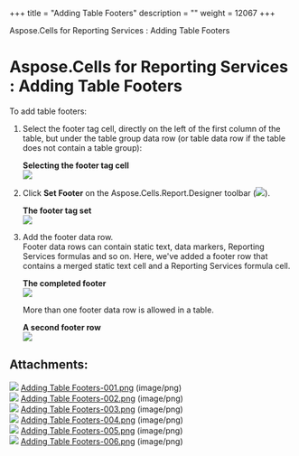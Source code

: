 +++
title = "Adding Table Footers" 
description = "" 
weight = 12067 
+++

Aspose.Cells for Reporting Services : Adding Table Footers  

# Aspose.Cells for Reporting Services : Adding Table Footers


To add table footers:

1.  Select the footer tag cell, directly on the left of the first column of the table, but under the table group data row (or table data row if the table does not contain a table group):  
      
    **Selecting the footer tag cell**  
    ![](https://docs2.aspose.com/cells/reportingservices/attachments/6094964/6193335.png)  
      
    
2.  Click **Set Footer** on the Aspose.Cells.Report.Designer toolbar (![](https://docs2.aspose.com/cells/reportingservices/attachments/6094964/6193336.png)).  
      
    **The footer tag set**  
    ![](https://docs2.aspose.com/cells/reportingservices/attachments/6094964/6193345.png)  
      
    
3.  Add the footer data row.  
    Footer data rows can contain static text, data markers, Reporting Services formulas and so on. Here, we've added a footer row that contains a merged static text cell and a Reporting Services formula cell.  
      
    **The completed footer**  
    ![](https://docs2.aspose.com/cells/reportingservices/attachments/6094964/6193344.png)  
      
    More than one footer data row is allowed in a table.  
      
    **A second footer row**  
    ![](https://docs2.aspose.com/cells/reportingservices/attachments/6094964/6193343.png)

## Attachments:

![](https://docs2.aspose.com/cells/reportingservices/images/icons/bullet_blue.gif) [Adding Table Footers-001.png](https://docs2.aspose.com/cells/reportingservices/attachments/6094964/6193335.png) (image/png)  
![](https://docs2.aspose.com/cells/reportingservices/images/icons/bullet_blue.gif) [Adding Table Footers-002.png](https://docs2.aspose.com/cells/reportingservices/attachments/6094964/6193336.png) (image/png)  
![](https://docs2.aspose.com/cells/reportingservices/images/icons/bullet_blue.gif) [Adding Table Footers-003.png](https://docs2.aspose.com/cells/reportingservices/attachments/6094964/6193337.png) (image/png)  
![](https://docs2.aspose.com/cells/reportingservices/images/icons/bullet_blue.gif) [Adding Table Footers-004.png](https://docs2.aspose.com/cells/reportingservices/attachments/6094964/6193345.png) (image/png)  
![](https://docs2.aspose.com/cells/reportingservices/images/icons/bullet_blue.gif) [Adding Table Footers-005.png](https://docs2.aspose.com/cells/reportingservices/attachments/6094964/6193344.png) (image/png)  
![](https://docs2.aspose.com/cells/reportingservices/images/icons/bullet_blue.gif) [Adding Table Footers-006.png](https://docs2.aspose.com/cells/reportingservices/attachments/6094964/6193343.png) (image/png)  

